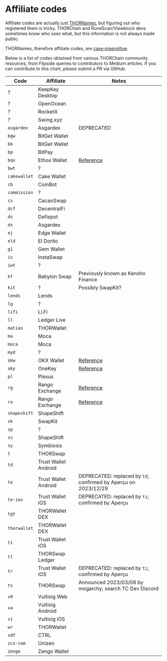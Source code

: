 # Affiliate codes

Affiliate codes are actually just [THORNames], but figuring out who registered
them is tricky.  THORChain and RuneScan/Viewblock devs sometimes know who uses
what, but this information is not always made public.

THORNames, therefore affiliate codes, are [case-insensitive][1].

Below is a list of codes obtained from various THORChain community resources,
from Flipside queries to contributors to Medium articles.  If you can contribute
to this chart, please submit a PR via GitHub.

| Code         | Affiliate            | Notes |
| ------------ | -------------------- | ----- |
| ?            | KeepKey Desktop      | |
| ?            | OpenOcean            | |
| ?            | RocketX              | |
| ?            | Swing.xyz            | |
| `asgardex`   | Asgardex             | DEPRECATED |
| `bgw`        | BitGet Wallet        | |
| `bk`         | BitGet Wallet        | |
| `bp`         | BitPay               | |
| `bqx`        | Ethos Wallet         | [Reference][2] |
| `bwt`        | ?                    | |
| `cakewallet` | Cake Wallet          | |
| `cb`         | CoinBot              | |
| `commission` | ?                    | |
| `cs`         | CacaoSwap            | |
| `dcf`        | DecentralFi          | |
| `ds`         | Defispot             | |
| `dx`         | Asgardex             | |
| `ej`         | Edge Wallet          | |
| `eld`        | El Dorito            | |
| `g1`         | Gem Wallet           | |
| `is`         | InstaSwap            | |
| `iwt`        | ?                    | |
| `kf`         | Babylon Swap         | Previously known as Kensho Finance |
| `kit`        | ?                    | Possibly SwapKit? |
| `lends`      | Lends                | |
| `lg`         | ?                    | |
| `lifi`       | Li.Fi                | |
| `ll`         | Ledger Live          | |
| `matias`     | THORWallet           | |
| `ma`         | Moca                 | |
| `moca`       | Moca                 | |
| `myd`        | ?                    | |
| `okw`        | OKX Wallet           | [Reference][2] |
| `oky`        | OneKey               | [Reference][2] |
| `pl`         | Plexus               | |
| `rg`         | Rango Exchange       | [Reference][3] |
| `ro`         | Rango Exchange       | [Reference][4] |
| `shapeshift` | ShapeShift           | |
| `sk`         | SwapKit              | |
| `sp`         | ?                    | |
| `ss`         | ShapeShift           | |
| `sy`         | Symbiosis            | |
| `t`          | THORSwap             | |
| `td`         | Trust Wallet Android | |
| `te`         | Trust Wallet Android | DEPRECATED: replaced by `td`; confirmed by Aperçu on 2023/12/29 |
| `te-ios`     | Trust Wallet iOS     | DEPRECATED: replaced by `ti`; confirmed by Aperçu |
| `tgt`        | THORWallet DEX       | |
| `thorwallet` | THORWallet DEX       | |
| `ti`         | Trust Wallet iOS     | |
| `tl`         | THORSwap Ledger      | |
| `tr`         | Trust Wallet iOS     | DEPRECATED: replaced by `ti`; confirmed by Aperçu |
| `ts`         | THORSwap             | Announced 2023/03/08 by mogarchy; search TC Dev Discord |
| `v0`         | Vultisig Web         | |
| `va`         | Vultisig Android     | |
| `vi`         | Vultisig iOS         | |
| `wr`         | THORWallet           | |
| `xdf`        | CTRL                 | |
| `zcx-com`    | Unizen               | |
| `zengo`      | Zengo Wallet         | |

[THORNames]: https://docs.thorchain.org/how-it-works/thorchain-name-service
[1]: https://discord.com/channels/831398059484250142/831398279639859270/1270355067115147295
[2]: https://discord.com/channels/838986635756044328/1277323122147721386
[3]: https://discord.com/channels/838986635756044328/1160243572637966386
[4]: https://discord.com/channels/838986635756044328/1336891243061313587/1336913446372900914
